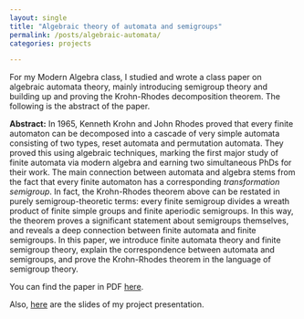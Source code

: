 ```yaml
---
layout: single
title: "Algebraic theory of automata and semigroups"
permalink: /posts/algebraic-automata/
categories: projects

---
```


For my Modern Algebra class, I studied and wrote a class paper on algebraic automata theory, mainly introducing semigroup theory and building up and proving the Krohn-Rhodes decomposition theorem. The following is the abstract of the paper.

**Abstract:** In 1965, Kenneth Krohn and John Rhodes proved that every finite automaton can be decomposed into a cascade of very simple automata consisting of two types, reset automata and permutation automata. They proved this using algebraic techniques, marking the first major study of finite automata via modern algebra and earning two simultaneous PhDs for their work. The main connection between automata and algebra stems from the fact that every finite automaton has a corresponding *transformation semigroup*. In fact, the Krohn-Rhodes theorem above can be restated in purely semigroup-theoretic terms: every finite semigroup divides a wreath product of finite simple groups and finite aperiodic semigroups. In this way, the theorem proves a significant statement about semigroups themselves, and reveals a deep connection between finite automata and finite semigroups. In this paper, we introduce finite automata theory and finite semigroup theory, explain the correspondence between automata and semigroups, and prove the Krohn-Rhodes theorem in the language of semigroup theory.

You can find the paper in PDF [here](/assets/docs/algebraic-automata.pdf).

Also, [here](/assets/docs/algebraic-automata-slides.pdf) are the slides of my project presentation.